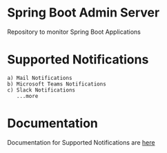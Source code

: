 # Spring Boot Admin Server

Repository to monitor Spring Boot Applications

# Supported Notifications

    a) Mail Notifications
    b) Microsoft Teams Notifications
    c) Slack Notifications
       ...more

# Documentation

Documentation for Supported Notifications are [here](http://docs.spring-boot-admin.com/current/server-notifications.html)

